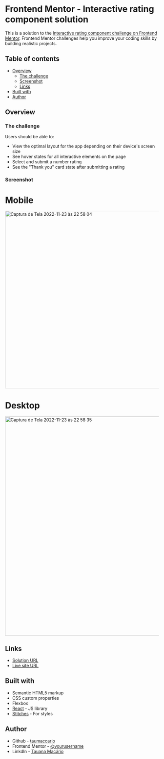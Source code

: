 # Frontend Mentor - Interactive rating component solution

This is a solution to the [Interactive rating component challenge on Frontend Mentor](https://www.frontendmentor.io/challenges/interactive-rating-component-koxpeBUmI). Frontend Mentor challenges help you improve your coding skills by building realistic projects. 

## Table of contents

- [Overview](#overview)
  - [The challenge](#the-challenge)
  - [Screenshot](#screenshot)
  - [Links](#links)
- [Built with](#built-with)
- [Author](#author)


## Overview

### The challenge

Users should be able to:

- View the optimal layout for the app depending on their device's screen size
- See hover states for all interactive elements on the page
- Select and submit a number rating
- See the "Thank you" card state after submitting a rating

### Screenshot


# Mobile
 
<img width="579" alt="Captura de Tela 2022-11-23 às 22 58 04" src="https://user-images.githubusercontent.com/97693624/203678405-969d3142-31ec-4a5c-a0be-5f3d4f56f6f7.png">


# Desktop

<img width="715" alt="Captura de Tela 2022-11-23 às 22 58 35" src="https://user-images.githubusercontent.com/97693624/203678454-616aafb6-575e-4ecd-b46f-9eb954b6f3a8.png">



## Links

- [Solution URL](https://github.com/taumacario/interactive-rating)
- [Live site URL](https://interactive-rating-pi-lac.vercel.app/)


## Built with

- Semantic HTML5 markup
- CSS custom properties
- Flexbox
- [React](https://reactjs.org/) - JS library
- [Stitches](https://stitches.dev/docs/installation) - For styles


## Author

- Github - [taumaccario](https://github.com/taumacario)
- Frontend Mentor - [@yourusername](https://www.frontendmentor.io/profile/yourusername)
- LinkdIn - [Tauana Macário](https://www.linkedin.com/in/tauana-mac/)
